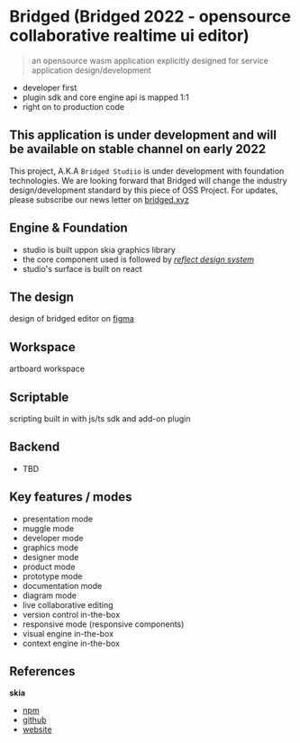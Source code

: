 # Bridged (Bridged 2022 - opensource collaborative realtime ui editor)
> an opensource wasm application explicitly designed for service application design/development

- developer first
- plugin sdk and core engine api is mapped 1:1
- right on to production code

## This application is under development and will be available on stable channel on early 2022
This project, A.K.A `Bridged Studiio` is under development with foundation technologies. We are looking forward that Bridged will change the industry design/development standard by this piece of OSS Project. For updates, please subscribe our news letter on [bridged.xyz](https://bridged.xyz)


## Engine & Foundation
- studio is built uppon skia graphics library 
- the core component used is followed by *[reflect design system](https://github.com/bridgedxyz/reflect.bridged.xyz)*
- studio's surface is built on react

## The design
design of bridged editor on [figma](https://www.figma.com/file/Y0Gh77AqBoHH7dG1GtK3xF/bridged?node-id=0%3A1)

## Workspace

artboard workspace

## Scriptable

scripting built in with js/ts sdk and add-on plugin

## Backend
- TBD

## Key features / modes
- presentation mode
- muggle mode
- developer mode
- graphics mode
- designer mode
- product mode
- prototype mode
- documentation mode
- diagram mode
- live collaborative editing
- version control in-the-box
- responsive mode (responsive components)
- visual engine in-the-box
- context engine in-the-box


## References
**skia**
- [npm](https://www.npmjs.com/package/canvaskit-wasm)
- [github](https://github.com/google/skia/tree/master/modules/canvaskit)
- [website](https://skia.org/user/modules/canvaskit)
